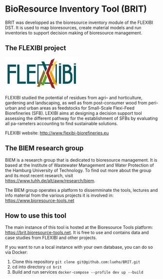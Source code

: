 # BioResource Inventory Tool (BRIT)

BRIT was developped as the bioresource inventory module of the FLEXIBI DST.
It is used to map bioresources, create material models and run inventories
to support decision making of bioresource management. 

## The FLEXIBI project

![FLEXIBI Logo](brit/static/img/LOGO_Flexibi_White_BG.png)

FLEXIBI studied the potential of residues from agri– and horticulture, gardening
and landscaping, as well as from post-consumer wood from peri-urban and urban 
areas as feedstocks for Small-Scale Flexi-Feed Biorefineries (SFB). LEXIBI aims
at designing a decision support tool assessing the different pathway for the 
establishment of SFBs by evaluating all pa-rameters accounting to find
sustainable solutions.

FLEXIBI website: http://www.flexibi-biorefineries.eu

## The BIEM research group
BIEM is a research group that is dedicated to bioresource management.
It is based at the Institute of Wastewater Management 
and Water Protection of the Hamburg University of Technology. To find out more
about the group and its most recent research, visit https://www.tuhh.de/alt/aww/research/biem.

The BIEM group operates a platform to dissemminate the tools, lectures and info
material from the various projects it is involved in: https://www.bioresource-tools.net

## How to use this tool
The main instance of this tool is hosted at the Bioresource Tools platform:
https://brit.bioresource-tools.net. It is free to use and contains data and case
studies from FLEXIBI and other projects. 

If you want to run a local instance with your own database,
you can do so via Docker:

1) Clone this repository ```git clone git@github.com:lueho/BRIT.git ```
2) cd into directory ```cd brit```
3) Build and run services ```docker-compose --profile dev up --build```

